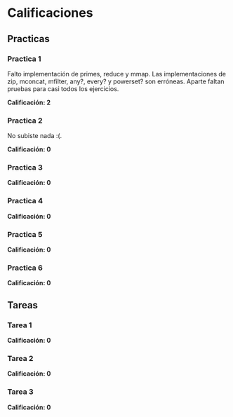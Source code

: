 # Calificaciones

## Practicas

### Practica 1

Falto implementación de primes, reduce y mmap. Las implementaciones de zip, mconcat, mfilter, any?, every? y powerset? son erróneas. Aparte faltan pruebas para casi todos los ejercicios.

**Calificación: 2**

### Practica 2

No subiste nada :(.

**Calificación: 0**

### Practica 3

**Calificación: 0**

### Practica 4

**Calificación: 0**

### Practica 5

**Calificación: 0**

### Practica 6

**Calificación: 0**

## Tareas

### Tarea 1

**Calificación: 0**

### Tarea 2

**Calificación: 0**

### Tarea 3

**Calificación: 0**